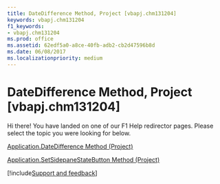```yaml
---
title: DateDifference Method, Project [vbapj.chm131204]
keywords: vbapj.chm131204
f1_keywords:
- vbapj.chm131204
ms.prod: office
ms.assetid: 62edf5a0-a8ce-40fb-adb2-cb2d47596b8d
ms.date: 06/08/2017
ms.localizationpriority: medium
---
```



# DateDifference Method, Project [vbapj.chm131204]

Hi there! You have landed on one of our F1 Help redirector pages. Please select the topic you were looking for below.

[Application.DateDifference Method (Project)](https://msdn.microsoft.com/library/7f34e866-5cd3-971d-42ee-39e7768c1273%28Office.15%29.aspx)

[Application.SetSidepaneStateButton Method (Project)](https://msdn.microsoft.com/library/21603c44-d9f3-96b6-ee42-df17eb58287a%28Office.15%29.aspx)

[!include[Support and feedback](~/includes/feedback-boilerplate.md)]
